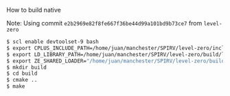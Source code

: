 How to build native


Note: Using commit `e2b2969e82f8fe667f36be44d99a101bd9b73ce7` from `level-zero` 


```bash
$ scl enable devtoolset-9 bash
$ export CPLUS_INCLUDE_PATH=/home/juan/manchester/SPIRV/level-zero/include:$CPLUS_INCLUDE_PATH
$ export LD_LIBRARY_PATH=/home/juan/manchester/SPIRV/level-zero/build/lib:$LD_LIBRARY_PATH 
$ export ZE_SHARED_LOADER="/home/juan/manchester/SPIRV/level-zero/build/lib/libze_loader.so"
$ mkdir build
$ cd build
$ cmake .. 
$ make 
```

